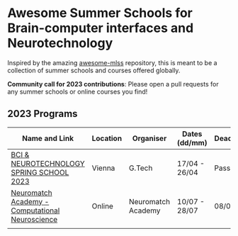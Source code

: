 # Awesome Summer Schools for Brain-computer interfaces and Neurotechnology 

Inspired by the amazing [awesome-mlss](https://github.com/sshkhr/awesome-mlss) repository, this is meant to be a 
collection of summer schools and courses offered globally.

**Community call for 2023 contributions**: Please open a pull requests for any summer schools or online courses
you find!

## 2023 Programs

| Name and Link                                                                            | Location | Organiser          | Dates (dd/mm) | Deadline | Notes |
|------------------------------------------------------------------------------------------|----------|--------------------|---------------|----------|-------|
| [BCI & NEUROTECHNOLOGY SPRING SCHOOL 2023](https://www.gtec.at/spring-school-2023/)      | Vienna   | G.Tech             | 17/04 - 26/04 | Passed   |       |
| [Neuromatch Academy - Computational Neuroscience](https://academy.neuromatch.io/courses) | Online   | Neuromatch Academy | 10/07 - 28/07 | 08/05    |       |
|                                                                                          |          |                    |               |          |       |


